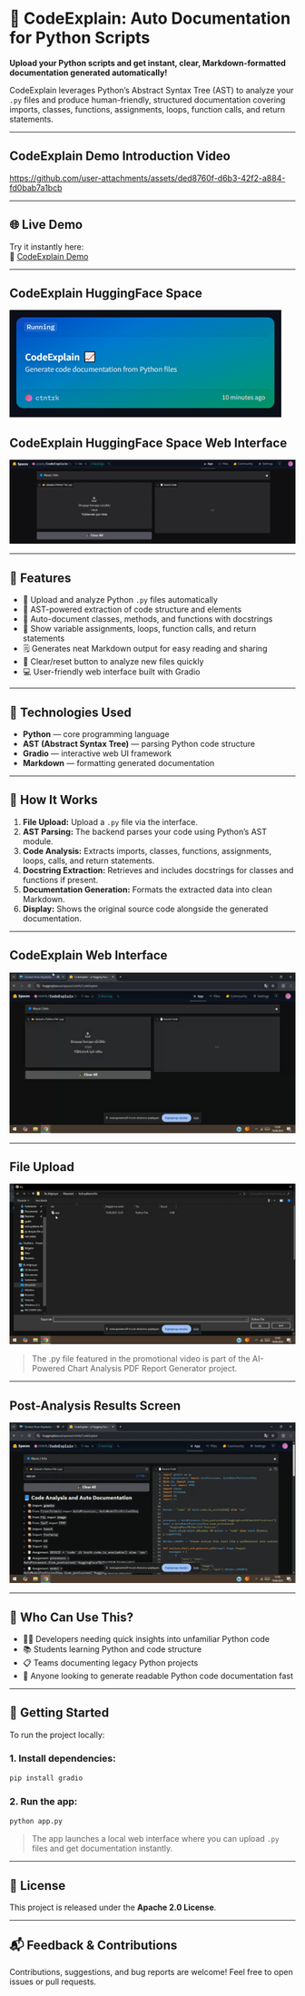 # 📘 CodeExplain: Auto Documentation for Python Scripts

**Upload your Python scripts and get instant, clear, Markdown-formatted documentation generated automatically!**

CodeExplain leverages Python’s Abstract Syntax Tree (AST) to analyze your `.py` files and produce human-friendly, structured documentation covering imports, classes, functions, assignments, loops, function calls, and return statements.

---

## CodeExplain Demo Introduction Video

https://github.com/user-attachments/assets/ded8760f-d6b3-42f2-a884-fd0bab7a1bcb

---

## 🌐 Live Demo

Try it instantly here:  
🔗 [CodeExplain Demo](https://huggingface.co/spaces/ctntrk/CodeExplain)

---

## CodeExplain HuggingFace Space

![Alt text](https://github.com/ctntrk/Code-Explain-Auto-Documentation-for-Python-Scripts/blob/main/CodeExplain-HuggingFace-Space.png)


## CodeExplain HuggingFace Space Web Interface

![Alt text](https://github.com/ctntrk/Code-Explain-Auto-Documentation-for-Python-Scripts/blob/main/CodeExplain-HuggingFace-Space-Web-Interface.png)


---

## 🚀 Features

* 🐍 Upload and analyze Python `.py` files automatically  
* 🧬 AST-powered extraction of code structure and elements  
* 🧱 Auto-document classes, methods, and functions with docstrings  
* 📝 Show variable assignments, loops, function calls, and return statements  
* 🗒️ Generates neat Markdown output for easy reading and sharing  
* 🧹 Clear/reset button to analyze new files quickly  
* 💻 User-friendly web interface built with Gradio  

---

## 🧠 Technologies Used

* **Python** — core programming language  
* **AST (Abstract Syntax Tree)** — parsing Python code structure  
* **Gradio** — interactive web UI framework  
* **Markdown** — formatting generated documentation  

---

## 🚀 How It Works

1. **File Upload:** Upload a `.py` file via the interface.  
2. **AST Parsing:** The backend parses your code using Python’s AST module.  
3. **Code Analysis:** Extracts imports, classes, functions, assignments, loops, calls, and return statements.  
4. **Docstring Extraction:** Retrieves and includes docstrings for classes and functions if present.  
5. **Documentation Generation:** Formats the extracted data into clean Markdown.  
6. **Display:** Shows the original source code alongside the generated documentation.

---

## CodeExplain Web Interface

![Alt text](https://github.com/ctntrk/Code-Explain-Auto-Documentation-for-Python-Scripts/blob/main/CodeExplain-Web-Interface.jpg)

---

## File Upload

![Alt text](https://github.com/ctntrk/Code-Explain-Auto-Documentation-for-Python-Scripts/blob/main/File-Upload.jpg)


> The .py file featured in the promotional video is part of the AI-Powered Chart Analysis PDF Report Generator project.

---

## Post-Analysis Results Screen

![Alt text](https://github.com/ctntrk/Code-Explain-Auto-Documentation-for-Python-Scripts/blob/main/Post-Analysis-Results-Screen.jpg)

---

## 👥 Who Can Use This?

* 👩‍💻 Developers needing quick insights into unfamiliar Python code  
* 📚 Students learning Python and code structure  
* 📋 Teams documenting legacy Python projects  
* 📝 Anyone looking to generate readable Python code documentation fast  

---

## 🔧 Getting Started

To run the project locally:

### 1. Install dependencies:

```bash
pip install gradio
````

### 2. Run the app:

```bash
python app.py
```

> The app launches a local web interface where you can upload `.py` files and get documentation instantly.

---

## 📄 License

This project is released under the **Apache 2.0 License**.

---

## 📬 Feedback & Contributions

Contributions, suggestions, and bug reports are welcome! Feel free to open issues or pull requests.

 
